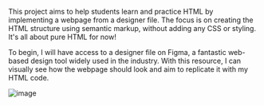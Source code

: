 This project aims to help students learn and practice HTML by implementing a webpage from a designer file. The focus is on creating the HTML structure using semantic markup, without adding any CSS or styling. It's all about pure HTML for now!

To begin, I will have access to a designer file on Figma, a fantastic web-based design tool widely used in the industry. With this resource, I can visually see how the webpage should look and aim to replicate it with my HTML code.

![image](https://github.com/Jubrilabdulazeez/alu-web-development/assets/122354742/d9d8c42c-3c41-4dcf-83ef-af96f66e1f51)
